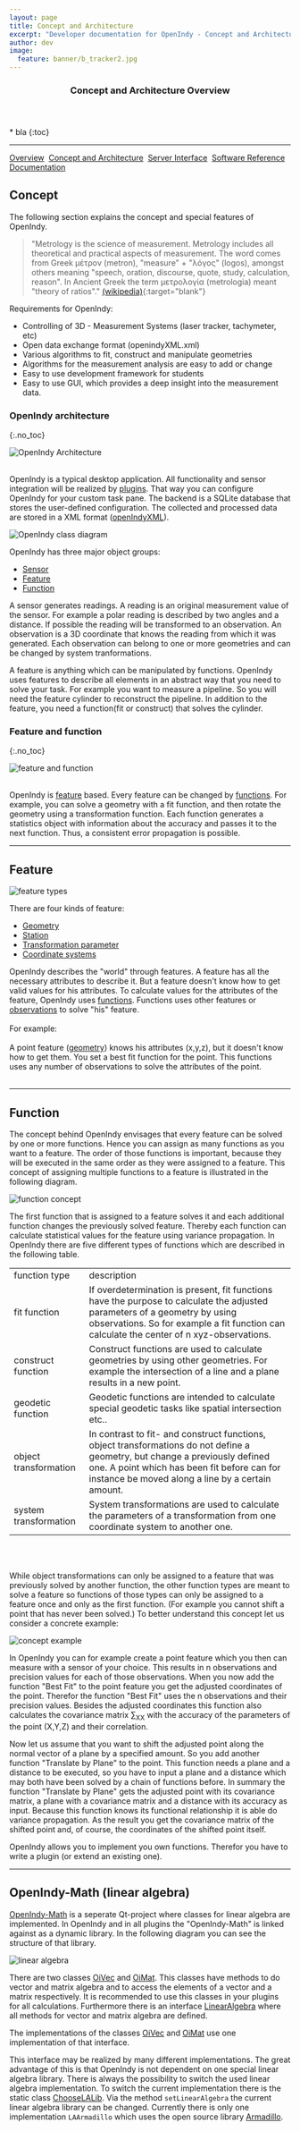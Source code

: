 ```yaml
---
layout: page
title: Concept and Architecture
excerpt: "Developer documentation for OpenIndy - Concept and Architecture"
author: dev
image:
  feature: banner/b_tracker2.jpg
---
```



<section id="table-of-contents" class="toc">
  <header>
    <h3>Concept and Architecture Overview</h3>
  </header>
<div id="drawer" markdown="1">
* bla
{:toc}

</div>
</section><!-- /#table-of-contents -->

---


<a href="/documentation/docu-dev.html" class="btn">Overview</a>&nbsp;&nbsp;<a href="/documentation/docu-dev/concept.html" class="btn btn-success">Concept and Architecture</a>&nbsp;&nbsp;<a href="/documentation/docu-dev/interface.html" class="btn">Server Interface</a>&nbsp;&nbsp;<a href="/documentation/docu-dev/srd/html/index.html" class="btn">Software Reference Documentation</a>

##  Concept
The following section explains the concept and special features of OpenIndy.

> "Metrology is the science of measurement. Metrology includes all theoretical and practical aspects of measurement. The word comes from Greek μέτρον (metron), "measure" + "λόγος" (logos), amongst others meaning "speech, oration, discourse, quote, study, calculation, reason". In Ancient Greek the term μετρολογία (metrologia) meant "theory of ratios"."
[(wikipedia)](http://en.wikipedia.org/wiki/Metrology){:target="blank"}

Requirements for OpenIndy:

* Controlling of 3D - Measurement Systems (laser tracker, tachymeter, etc)
* Open data exchange format (openindyXML.xml)
* Various algorithms to fit, construct and manipulate geometries
* Algorithms for the measurement analysis are easy to add or change
* Easy to use development framework for students
* Easy to use GUI, which provides a deep insight into the measurement data.

### OpenIndy architecture
{:.no_toc}

![OpenIndy Architecture](/documentation/images/dev/openIndyArchitecture.png) <br><br>


OpenIndy is a typical desktop application. All functionality and sensor integration will be realized by [plugins](/documentation/docu-dev/plugins.html).
That way you can configure OpenIndy for your custom task pane. The backend is a SQLite database that stores the user-defined configuration. The collected and processed data are stored in a XML format ([openIndyXML](https://github.com/OpenIndy/OpenIndy/blob/master/schema/openIndySchema.xsd)).

![OpenIndy class diagram](/documentation/images/dev/classDiagramSimple.png)

OpenIndy has three major object groups:

 * [Sensor](#sensor)
 * [Feature](#feature)
 * [Function](#function)

A sensor generates readings. A reading is an original measurement value of the sensor. For example a polar reading is described by two angles and a distance. If possible the reading will be transformed to an observation. An observation is a 3D coordinate that knows the reading from which it was generated. Each observation can belong to one or more geometries and can be changed by system tranformations.

A feature is anything which can be manipulated by functions. OpenIndy uses features to describe all elements in an abstract way that you need to solve your task. For example you want to measure a pipeline. So you will need the feature cylinder to reconstruct the pipeline. In addition to the feature, you need a function(fit or construct) that solves the cylinder.

### Feature and function
{:.no_toc}

![feature and function](/documentation/images/dev/functionConcept.png) <br><br>

OpenIndy is [feature](#feature) based. Every feature can be changed by [functions](#function). For example, you can solve a geometry with a fit function, and then rotate the geometry using a transformation function. Each function generates a statistics object with information about the accuracy and passes it to the next function. Thus, a consistent error propagation is possible.

---

## Feature

![feature types](/documentation/images/dev/featureTypes.png)

There are four kinds of feature:

* [Geometry](#feature-geometry)
* [Station](#feature-station)
* [Transformation parameter](#feature-transformation-parameter)
* [Coordinate systems](#feature-coordinate-system)

OpenIndy describes the "world" through features. A feature has all the necessary attributes to describe it. But a feature doesn't know how to get valid values for his attributes. To calculate values for the attributes of the feature, OpenIndy uses [functions](#function). Functions uses other features or [observations](#sensor) to solve "his" feature.
<br><br>
For example:
<br><br>
A point feature ([geometry](#feature-geometry)) knows his attributes (x,y,z), but it doesn't know how to get them. You set a best fit function for the point. This functions uses any number of observations to solve the attributes of the point.
<br><br>

---

## Function

The concept behind OpenIndy envisages that every feature can be solved by one or more functions. Hence you can assign as many functions as you want to a feature. The order of those functions is important, because they will be executed in the same order as they were assigned to a feature. This concept of assigning multiple functions to a feature is illustrated in the following diagram.

![function concept](/documentation/images/dev/functionConcept.png)

The first function that is assigned to a feature solves it and each additional function changes the previously solved feature. Thereby each function can calculate statistical values for the feature using variance propagation. In OpenIndy there are five different types of functions which are described in the following table.  

<div class="CSSTableGenerator" >
<table>
<tr><td>function type </td><td>description</td></tr>
 <tr><td>fit function </td><td>If overdetermination is present, fit functions have the purpose to calculate the adjusted parameters of a geometry by using observations. So for example a fit function can calculate the center of n xyz-observations.</td></tr>
 <tr><td>construct function </td><td>Construct functions are used to calculate geometries by using other geometries. For example the intersection of a line and a plane results in a new point.</td></tr>
 <tr><td>geodetic function </td><td>Geodetic functions are intended to calculate special geodetic tasks like spatial intersection etc..</td></tr>
 <tr><td>object transformation </td><td>In contrast to fit- and construct functions, object transformations do not define a geometry, but change a previously defined one. A point which has been fit before can for instance be moved along a line by a certain amount.</td></tr>
 <tr><td>system transformation </td><td>System transformations are used to calculate the parameters of a transformation from one coordinate system to another one.</td></tr>
</table>
</div>
<br><br>

While object transformations can only be assigned to a feature that was previously solved by another function, the other function types are meant to solve a feature so functions of those types can only be assigned to a feature once and only as the first function. (For example you cannot shift a point that has never been solved.) To better understand this concept let us consider a concrete example:

![concept example](/documentation/images/dev/functionConceptExample.png)

In OpenIndy you can for example create a point feature which you then can measure with a sensor of your choice. This results in n observations and precision values for each of those observations. When you now add the function "Best Fit" to the point feature you get the adjusted coordinates of the point.
Therefor the function "Best Fit" uses the n observations and their precision values. Besides the adjusted coordinates this function also calculates the covariance matrix &sum;<sub>XX</sub> with the accuracy of the parameters of the point (X,Y,Z) and their correlation.

Now let us assume that you want to shift the adjusted point along the normal vector of a plane by a specified amount. So you add another function "Translate by Plane" to the point. This function needs a plane and a distance to be executed, so you have to input a plane and a distance which may both have been solved by a chain of functions before.
In summary the function "Translate by Plane" gets the adjusted point with its covariance matrix, a plane with a covariance matrix and a distance with its accuracy as input. Because this function knows its functional relationship it is able do variance propagation. As the result you get the covariance matrix of the shifted point and, of course, the coordinates of the shifted point itself.  

OpenIndy allows you to implement you own functions. Therefor you have to write a plugin (or extend an existing one).

---


## OpenIndy-Math (linear algebra)

[OpenIndy-Math](https://github.com/OpenIndy/OpenIndy-Math) is a seperate Qt-project where classes for linear algebra are implemented. In OpenIndy and in all plugins the "OpenIndy-Math" is linked against as a dynamic library. In the following diagram you can see the structure of that library.

![linear algebra](/documentation/images/dev/openIndyLib_linearAlgebra.png)

There are two classes [OiVec](https://github.com/OpenIndy/OpenIndy-Math/blob/master/include/oivec.h) and [OiMat](https://github.com/OpenIndy/OpenIndy-Math/blob/master/include/oimat.h). This classes have methods to do vector and matrix algebra and to access the elements of a vector and a matrix respectively. It is recommended to use this classes in your plugins for all calculations. Furthermore there is an interface [LinearAlgebra](https://github.com/OpenIndy/OpenIndy/blob/master/lib/openIndyLib/include/linearalgebra.h) where all methods for vector and matrix algebra are defined.

The implementations of the classes [OiVec](https://github.com/OpenIndy/OpenIndy/blob/master/lib/openIndyLib/include/oivec.h) and [OiMat](https://github.com/OpenIndy/OpenIndy/blob/master/lib/openIndyLib/include/oimat.h) use one implementation of that interface.

This interface may be realized by many different implementations. The great advantage of this is that OpenIndy is not dependent on one special linear algebra library. There is always the possibility to switch the used linear algebra implementation. To switch the current implementation there is the static class [ChooseLALib](https://github.com/OpenIndy/OpenIndy/blob/master/lib/openIndyLib/include/chooselalib.h). Via the method `setLinearAlgebra` the current linear algebra library can be changed. Currently there is only one implementation `LAArmadillo` which uses the open source library [Armadillo](http://arma.sourceforge.net/).